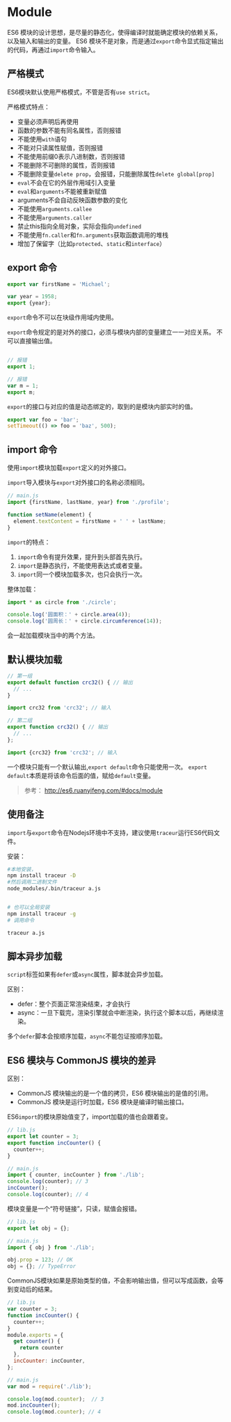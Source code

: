 # Module

ES6 模块的设计思想，是尽量的静态化，使得编译时就能确定模块的依赖关系，以及输入和输出的变量。
ES6 模块不是对象，而是通过`export`命令显式指定输出的代码，再通过`import`命令输入。

## 严格模式

ES6模块默认使用严格模式，不管是否有`use strict`。

严格模式特点：

 - 变量必须声明后再使用
 - 函数的参数不能有同名属性，否则报错
 - 不能使用`with`语句
 - 不能对只读属性赋值，否则报错
 - 不能使用前缀0表示八进制数，否则报错
 - 不能删除不可删除的属性，否则报错
 - 不能删除变量`delete prop`，会报错，只能删除属性`delete global[prop]`
 - `eval`不会在它的外层作用域引入变量
 - `eval`和`arguments`不能被重新赋值
 - arguments不会自动反映函数参数的变化
 - 不能使用`arguments.callee`
 - 不能使用`arguments.caller`
 - 禁止this指向全局对象，实际会指向`undefined`
 - 不能使用`fn.caller`和`fn.arguments`获取函数调用的堆栈
 - 增加了保留字（比如`protected`、`static`和`interface`）

## export 命令

```js
export var firstName = 'Michael';

var year = 1958;
export {year};
```
`export`命令不可以在块级作用域内使用。

`export`命令规定的是对外的接口，必须与模块内部的变量建立一一对应关系。
不可以直接输出值。
```js

// 报错
export 1;

// 报错
var m = 1;
export m;
```

`export`的接口与对应的值是动态绑定的，取到的是模块内部实时的值。
```js
export var foo = 'bar';
setTimeout(() => foo = 'baz', 500);
```

## import 命令

使用`import`模块加载`export`定义的对外接口。

`import`导入模块与`export`对外接口的名称必须相同。

```js
// main.js
import {firstName, lastName, year} from './profile';

function setName(element) {
  element.textContent = firstName + ' ' + lastName;
}
```
`import`的特点：

1. `import`命令有提升效果，提升到头部首先执行。
2. `import`是静态执行，不能使用表达式或者变量。
3. `import`同一个模块加载多次，也只会执行一次。


整体加载：

```js
import * as circle from './circle';

console.log('圆面积：' + circle.area(4));
console.log('圆周长：' + circle.circumference(14));
```
会一起加载模块当中的两个方法。

## 默认模块加载

```js
// 第一组
export default function crc32() { // 输出
  // ...
}

import crc32 from 'crc32'; // 输入

// 第二组
export function crc32() { // 输出
  // ...
};

import {crc32} from 'crc32'; // 输入
```
一个模块只能有一个默认输出,`export default`命令只能使用一次。
`export default`本质是将该命令后面的值，赋给`default`变量。

>参考：
> http://es6.ruanyifeng.com/#docs/module

## 使用备注

`import`与`export`命令在Nodejs环境中不支持，建议使用`traceur`运行ES6代码文件。

安装：
```bash
#本地安装，
npm install traceur -D
#然后调用二进制文件
node_modules/.bin/traceur a.js


# 也可以全局安装
npm install traceur -g
# 调用命令

traceur a.js
```

## 脚本异步加载

`script`标签如果有`defer`或`async`属性，脚本就会异步加载。

区别：
 - defer：整个页面正常渲染结束，才会执行
 - async：一旦下载完，渲染引擎就会中断渲染，执行这个脚本以后，再继续渲染。

多个`defer`脚本会按顺序加载，`async`不能包证按顺序加载。

## ES6 模块与 CommonJS 模块的差异

区别：
 - CommonJS 模块输出的是一个值的拷贝，ES6 模块输出的是值的引用。
 - CommonJS 模块是运行时加载，ES6 模块是编译时输出接口。

ES6`import`的模块原始值变了，import加载的值也会跟着变。

```js
// lib.js
export let counter = 3;
export function incCounter() {
  counter++;
}

// main.js
import { counter, incCounter } from './lib';
console.log(counter); // 3
incCounter();
console.log(counter); // 4
```
模块变量是一个“符号链接”，只读，赋值会报错。
```js
// lib.js
export let obj = {};

// main.js
import { obj } from './lib';

obj.prop = 123; // OK
obj = {}; // TypeError
```


CommonJS模块如果是原始类型的值，不会影响输出值，但可以写成函数，会等到变动后的结果。

```js
// lib.js
var counter = 3;
function incCounter() {
  counter++;
}
module.exports = {
  get counter() {
    return counter
  },
  incCounter: incCounter,
};

// main.js
var mod = require('./lib');

console.log(mod.counter);  // 3
mod.incCounter();
console.log(mod.counter); // 4
```
